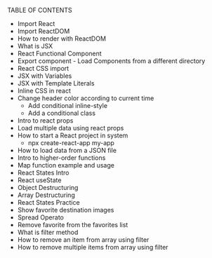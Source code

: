TABLE OF CONTENTS

- Import React
- Import ReactDOM
- How to render with ReactDOM
- What is JSX
- React Functional Component
- Export component - Load Components from a different directory 
- React CSS import
- JSX with Variables
- JSX with Template Literals
- Inline CSS in react
- Change header color according to current time
  - Add conditional inline-style
  - Add a conditional class
- Intro to react props
- Load multiple data using react props
- How to start a React project in system
  - npx create-react-app my-app
-  How to load data from a JSON file
  - Intro to higher-order functions
  - Map function example and usage
- React States Intro
 - React useState
 - Object Destructuring
 - Array Destructuring
- React States Practice
 - Show favorite destination images
 - Spread Operato
- Remove favorite from the favorites list
- What is filter method
- How to remove an item from array using filter
- How to remove multiple items from array using filter